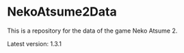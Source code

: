 # NekoAtsume2Data

This is a repository for the data of the game Neko Atsume 2.

Latest version: 1.3.1
